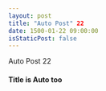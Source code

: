 ```yaml
---
layout: post
title: "Auto Post" 22
date: 1500-01-22 09:00:00
isStaticPost: false
---
```

Auto Post 22
#### Title is Auto too